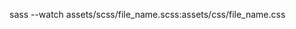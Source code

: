 <!-- Compile the scss file. Enter this command in the terminal. -->
sass --watch assets/scss/file_name.scss:assets/css/file_name.css